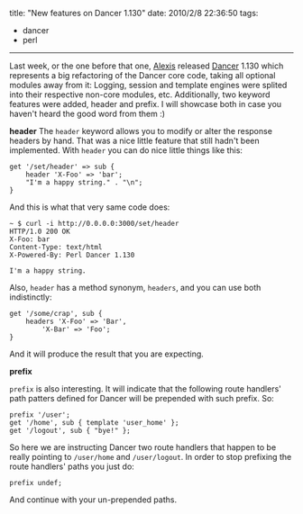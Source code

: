 title: "New features on Dancer 1.130"
date: 2010/2/8 22:36:50
tags:
- dancer
- perl
---
Last week, or the one before that one, [Alexis](http://www.sukria.net/) released [Dancer](http://perldancer.org/) 1.130 which represents a big refactoring of the Dancer core code, taking all optional modules away from it: Logging, session and template engines were splited into their respective non-core modules, etc. Additionally, two keyword features were added, header and prefix. I will showcase both in case you haven't heard the good word from them :)

**header**
The `header` keyword allows you to modify or alter the response headers by hand. That was a nice little feature that still hadn't been implemented. With `header` you can do nice little things like this:

    get '/set/header' => sub {
        header 'X-Foo' => 'bar';
        "I'm a happy string." . "\n";
    }

And this is what that very same code does:

    ~ $ curl -i http://0.0.0.0:3000/set/header
    HTTP/1.0 200 OK
    X-Foo: bar
    Content-Type: text/html
    X-Powered-By: Perl Dancer 1.130

    I'm a happy string.

Also, `header` has a method synonym, `headers`, and you can use both indistinctly:

    get '/some/crap', sub {
        headers 'X-Foo' => 'Bar',
            'X-Bar' => 'Foo';
    }

And it will produce the result that you are expecting.

**prefix**

`prefix` is also interesting. It will indicate that the following route handlers' path patters defined for Dancer will be prepended with such prefix. So:

    prefix '/user';
    get '/home', sub { template 'user_home' };
    get '/logout', sub { "bye!" };

So here we are instructing Dancer two route handlers that happen to be really pointing to `/user/home` and `/user/logout`. In order to stop prefixing the route handlers' paths you just do:

    prefix undef;

And continue with your un-prepended paths.
